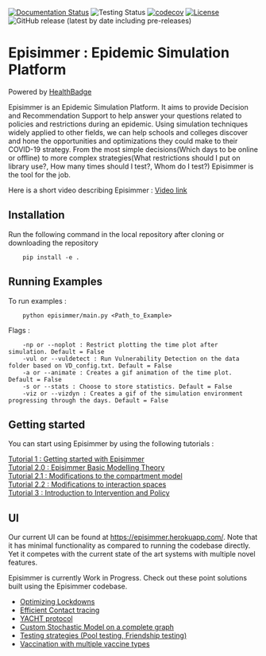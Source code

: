 [![Documentation Status](https://readthedocs.org/projects/episimmer/badge/?version=latest)](https://episimmer.readthedocs.io/en/latest/?badge=latest) ![Testing Status](https://github.com/healthbadge/episimmer/actions/workflows/test.yml/badge.svg?branch=master) [![codecov](https://codecov.io/gh/healthbadge/episimmer/branch/additional_se/graph/badge.svg?token=F0BR661MG5)](https://codecov.io/gh/healthbadge/episimmer) [![License](https://img.shields.io/badge/License-BSD_3--Clause-blue.svg)](https://opensource.org/licenses/BSD-3-Clause) ![GitHub release (latest by date including pre-releases)](https://img.shields.io/github/v/release/healthbadge/episimmer?include_prereleases)
# Episimmer : Epidemic Simulation Platform
Powered by [HealthBadge](https://www.healthbadge.org/) <br>

Episimmer is an Epidemic Simulation Platform. It aims to provide Decision and Recommendation Support to help answer your questions related to policies and restrictions during an epidemic. Using simulation techniques widely applied to other fields, we can help schools and colleges discover and hone the opportunities and optimizations they could make to their COVID-19 strategy. From the most simple decisions(Which days to be online or offline) to more complex strategies(What restrictions should I put on library use?, How many times should I test?, Whom do I test?) Episimmer is the tool for the job. <br>

Here is a short video describing Episimmer : [Video link](https://drive.google.com/file/d/1Oo-eG7pNIzaqf1uJ9rIf7DAc7MZwNRVY/view?usp=sharing)

## Installation

Run the following command in the local repository after cloning or downloading the repository

		pip install -e .


## Running Examples
To run examples :

		python episimmer/main.py <Path_to_Example>

Flags :

		-np or --noplot : Restrict plotting the time plot after simulation. Default = False
		-vul or --vuldetect : Run Vulnerability Detection on the data folder based on VD_config.txt. Default = False
		-a or --animate : Creates a gif animation of the time plot. Default = False
		-s or --stats : Choose to store statistics. Default = False
		-viz or --vizdyn : Creates a gif of the simulation environment progressing through the days. Default = False



## Getting started
You can start using Episimmer by using the following tutorials :

[Tutorial 1 : Getting started with Episimmer](https://docs.google.com/document/d/1PHMlz4W5gl_SpW8u1kWJEqzsAtW6NOWvePSMre9auT4/edit?usp=sharing) <br>
[Tutorial 2.0 : Episimmer Basic Modelling Theory](https://docs.google.com/document/d/1BujPmaEOGoJn6_B0DAhIUUlROKBt4gIlG13Kl9kDRh4/edit?usp=sharing) <br>
[Tutorial 2.1 : Modifications to the compartment model](https://docs.google.com/document/d/1vn8xc95bCQ7K09lMuc3ijHfSeDPa6Nd28tko-19SlnQ/edit?usp=sharing) <br>
[Tutorial 2.2 : Modifications to interaction spaces](https://docs.google.com/document/d/17QNw3BUEclqjtuoN6bd3pFNHsbzNIu2Bo0L1BCPS_A4/edit?usp=sharing) <br>
[Tutorial 3 : Introduction to Intervention and Policy](https://docs.google.com/document/d/121CdfYRg1144kZJoyJMq4xwfuM6vVdLn8bDnMIMMzoY/edit?usp=sharing) <br>


## UI
Our current UI can be found at https://episimmer.herokuapp.com/. Note that it has minimal functionality as compared to running the codebase directly. Yet it competes with the current state of the art systems with multiple novel features. <br>

Episimmer is currently Work in Progress. Check out these point solutions built using the Episimmer codebase. <br>

- [Optimizing Lockdowns](https://optimising-lockdowns.herokuapp.com) <br>
- [Efficient Contact tracing](https://contact-tracing.herokuapp.com) <br>
- [YACHT protocol](https://hb-yacht.herokuapp.com) <br>
- [Custom Stochastic Model on a complete graph](https://share.streamlit.io/inavamsi/custom_epidemic_model/main/main.py) <br>
- [Testing strategies (Pool testing, Friendship testing)](https://share.streamlit.io/suryadheeshjith/epidemic-testing-ui/main.py) <br>
- [Vaccination with multiple vaccine types](https://share.streamlit.io/ruthushankar/vaccination_ui/main/vac.py) <br>
